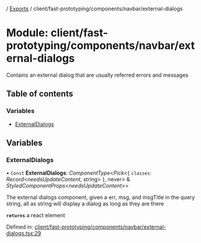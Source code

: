 [](../README.md) / [Exports](../modules.md) / client/fast-prototyping/components/navbar/external-dialogs

# Module: client/fast-prototyping/components/navbar/external-dialogs

Contains an external dialog that are usually referred errors and messages

## Table of contents

### Variables

- [ExternalDialogs](client_fast_prototyping_components_navbar_external_dialogs.md#externaldialogs)

## Variables

### ExternalDialogs

• `Const` **ExternalDialogs**: *ComponentType*<*Pick*<{ `classes`: *Record*<*needsUpdateContent*, string\>  }, never\> & *StyledComponentProps*<*needsUpdateContent*\>\>

The external dialogs component, given a
err, msg, and msgTitle in the query string, all as string will
display a dialog as long as they are there

**`returns`** a react element

Defined in: [client/fast-prototyping/components/navbar/external-dialogs.tsx:29](https://github.com/onzag/itemize/blob/5fcde7cf/client/fast-prototyping/components/navbar/external-dialogs.tsx#L29)
